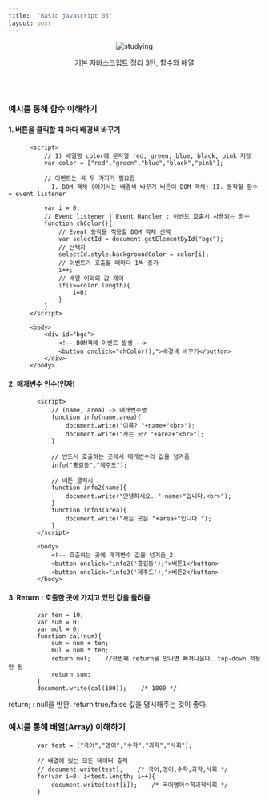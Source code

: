 ```yaml
---
title:  "Basic javascript 03"
layout: post
---
```


<div align="center">
  <img src ="https://user-images.githubusercontent.com/108778921/189139969-bf92ca10-4b2c-4ed5-8153-49f0cf6ddd6e.png" title="studying">
  <p>기본 자바스크립트 정리 3탄, 함수와 배열</p>
</div>
<br>
<br>


### 예시를 통해 함수 이해하기

#### 1. 버튼을 클릭할 때 마다 배경색 바꾸기
````
      <script>
          // 1) 배열명 color에 문자열 red, green, blue, black, pink 저장
          var color = ["red","green","blue","black","pink"];

          // 이벤트는 꼭 두 가지가 필요함
            I. DOM 객체 (여기서는 배경색 바꾸기 버튼이 DOM 객체) II. 동작할 함수 = event listener

          var i = 0;
          // Event listener | Event Handler : 이벤트 호출시 사용되는 함수
          function chColor(){
              // Event 동작을 적용할 DOM 객체 선택
              var selectId = document.getElementById("bgc");
              // 선택자
              selectId.style.backgroundColor = color[i];
              // 이벤트가 호출할 때마다 1씩 증가
              i++;
              // 배열 이외의 값 제어
              if(i>=color.length){
                  i=0;
              }
          }
      </script>

      <body>
          <div id="bgc">
              <!-- DOM객체 이벤트 발생 -->
              <button onclick="chColor();">배경색 바꾸기</button>
          </div>
      </body>
````

#### 2. 매개변수 인수(인자)
````
        <script>
            // (name, area) -> 매개변수명
            function info(name,area){
                document.write("이름? "+name+"<br>");
                document.write("사는 곳? "+area+"<br>");
            }

            // 반드시 호출하는 곳에서 매개변수의 값을 넘겨줌
            info("홍길동","제주도");

            // 버튼 클릭시
            function info2(name){
                document.write("안녕하세요. "+name+"입니다.<br>");
            }
            function info3(area){
                document.write("사는 곳은 "+area+"입니다.");
            }
        </script>
        
        <body>
            <!-- 호출하는 곳에 매개변수 값을 넘겨줌_2
            <button onclick="info2('홍길동');">버튼1</button>
            <button onclick="info3('제주도');">버튼2</button>
        </body>
````

#### 3. Return : 호출한 곳에 가지고 있던 값을 돌려줌
````
        var ten = 10;
        var sum = 0;
        var mul = 0;
        function cal(num){
            sum = num + ten;
            mul = num * ten;
            return mul;    //첫번째 return을 만나면 빠져나온다. top-down 적용 안 됨
            return sum;
        }
        document.write(cal(100));    /* 1000 */
````

return; : null을 반환.
return true/false 값을 명시해주는 것이 좋다. 


### 예시를 통해 배열(Array) 이해하기
````
        var test = ["국어","영어","수학","과학","사회"];

        // 배열에 있는 모든 데이터 출력
        // document.write(test);    /* 국어,영어,수학,과학,사회 */
        for(var i=0; i<test.length; i++){
            document.write(test[i]);    /* 국어영어수학과학사회 */
        }
````
